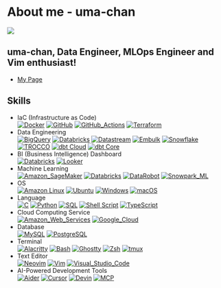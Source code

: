 # About me - uma-chan


<div align="left">

<a href="https://github.com/antonkomarev/github-profile-views-counter">
<img src="https://komarev.com/ghpvc/?username=i9wa4&label=GitHub_Profile_Views"/>
</a>

</div>

## uma-chan, Data Engineer, MLOps Engineer and Vim enthusiast!

- [My Page](https://i9wa4.github.io)

## Skills

<!-- <https://simpleicons.org> -->

- IaC (Infrastructure as Code)<br>
  [![Docker](https://img.shields.io/badge/Docker-1488C6.svg?logo=docker&logoColor=white)](https://shields.io)
  [![GitHub](https://img.shields.io/badge/GitHub-181717.svg?logo=github&logoColor=white)](https://shields.io)
  [![GitHub_Actions](https://img.shields.io/badge/GitHub_Actions-2088FF.svg?logo=githubactions&logoColor=white)](https://shields.io)
  [![Terraform](https://img.shields.io/badge/Terraform-844FBA.svg?logo=terraform&logoColor=white)](https://shields.io)
- Data Engineering<br>
  [![BigQuery](https://img.shields.io/badge/BigQuery-669DF6.svg?logo=googlebigquery&logoColor=white)](https://shields.io)
  [![Databricks](https://img.shields.io/badge/Databricks-FF3621.svg?logo=databricks&logoColor=white)](https://shields.io)
  [![Datastream](https://img.shields.io/badge/Datastream-185ABC.svg?logo=googlecloud&logoColor=white)](https://shields.io)
  [![Embulk](https://img.shields.io/badge/Embulk-EF4319.svg?logoColor=white)](https://shields.io)
  [![Snowflake](https://img.shields.io/badge/Snowflake-29B5E8.svg?logo=snowflake&logoColor=white)](https://shields.io)
  [![TROCCO](https://img.shields.io/badge/TROCCO-808080.svg?logoColor=white)](https://shields.io)
  [![dbt
  Cloud](https://img.shields.io/badge/dbt_Cloud-FF694B.svg?logo=dbt&logoColor=white)](https://shields.io)
  [![dbt
  Core](https://img.shields.io/badge/dbt_Core-FF694B.svg?logo=dbt&logoColor=white)](https://shields.io)
- BI (Business Intelligence) Dashboard<br>
  [![Databricks](https://img.shields.io/badge/Databricks-FF3621.svg?logo=databricks&logoColor=white)](https://shields.io)
  [![Looker](https://img.shields.io/badge/Looker-4285F4?logo=looker&logoColor=white.png)](https://shields.io)
- Machine Learning<br>
  [![Amazon_SageMaker](https://img.shields.io/badge/Amazon_SageMaker-2D8F7A.svg?logo=amazonwebservices&logoColor=white)](https://shields.io)
  [![Databricks](https://img.shields.io/badge/Databricks-FF3621.svg?logo=databricks&logoColor=white)](https://shields.io)
  [![DataRobot](https://img.shields.io/badge/DataRobot-00B2FF.svg?logoColor=white)](https://shields.io)
  [![Snowpark_ML](https://img.shields.io/badge/Snowpark_ML-29B5E8.svg?logo=snowflake&logoColor=white)](https://shields.io)
- OS<br> [![Amazon
  Linux](https://img.shields.io/badge/Amazon_Linux-232F3E.svg?logo=amazonwebservices&logoColor=white)](https://shields.io)
  [![Ubuntu](https://img.shields.io/badge/Ubuntu-E95420.svg?logo=ubuntu&logoColor=white)](https://shields.io)
  [![Windows](https://img.shields.io/badge/Windows-808080.svg?logoColor=white)](https://shields.io)
  [![macOS](https://img.shields.io/badge/macOS-000000.svg?logo=apple&logoColor=white)](https://shields.io)
- Language<br>
  [![C](https://img.shields.io/badge/C-A8B9CC.svg?logo=c&logoColor=white)](https://shields.io)
  [![Python](https://img.shields.io/badge/Python-3776AB.svg?logo=python&logoColor=white)](https://shields.io)
  [![SQL](https://img.shields.io/badge/SQL-808080.svg?logoColor=white)](https://shields.io)
  [![Shell
  Script](https://img.shields.io/badge/Shell_Script-808080.svg?logoColor=white)](https://shields.io)
  [![TypeScript](https://img.shields.io/badge/TypeScript-3178C6.svg?logo=typescript&logoColor=white)](https://shields.io)
- Cloud Computing Service<br>
  [![Amazon_Web_Services](https://img.shields.io/badge/Amazon_Web_Services-232F3E.svg?logo=amazonwebservices&logoColor=white)](https://shields.io)
  [![Google_Cloud](https://img.shields.io/badge/Google_Cloud-4285F4.svg?logo=googlecloud&logoColor=white)](https://shields.io)
- Database<br>
  [![MySQL](https://img.shields.io/badge/MySQL-4479A1.svg?logo=mysql&logoColor=white)](https://shields.io)
  [![PostgreSQL](https://img.shields.io/badge/PostgreSQL-4169E1.svg?logo=postgresql&logoColor=white)](https://shields.io)
- Terminal<br>
  [![Alacritty](https://img.shields.io/badge/Alacritty-F46D01.svg?logo=alacritty&logoColor=white)](https://shields.io)
  [![Bash](https://img.shields.io/badge/Bash-4EAA25?logo=gnubash&logoColor=white.png)](https://shields.io)
  [![Ghostty](https://img.shields.io/badge/Ghostty-808080.svg?logoColor=white)](https://shields.io)
  [![Zsh](https://img.shields.io/badge/Zsh-F15A24.svg?logo=zsh&logoColor=white)](https://shields.io)
  [![tmux](https://img.shields.io/badge/tmux-1BB91F.svg?logo=tmux&logoColor=white)](https://shields.io)
- Text Editor<br>
  [![Neovim](https://img.shields.io/badge/Neovim-57A143.svg?logo=neovim&logoColor=white)](https://shields.io)
  [![Vim](https://img.shields.io/badge/Vim-019733.svg?logo=vim&logoColor=white)](https://shields.io)
  [![Visual_Studio_Code](https://img.shields.io/badge/Visual_Studio_Code-0098FF.svg?logoColor=white)](https://shields.io)
- AI-Powered Development Tools<br>
  [![Aider](https://img.shields.io/badge/Aider-808080.svg?logoColor=white)](https://shields.io)
  [![Cursor](https://img.shields.io/badge/Cursor-808080.svg?logoColor=white)](https://shields.io)
  [![Devin](https://img.shields.io/badge/Devin-808080.svg?logoColor=white)](https://shields.io)
  [![MCP](https://img.shields.io/badge/MCP-808080.svg?logoColor=white)](https://shields.io)
